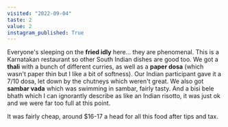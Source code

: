 ```yaml
---
visited: "2022-09-04"
taste: 2
value: 2
instagram_published: True
---
```


Everyone's sleeping on the **fried idly** here... they are phenomenal. This is a Karnatakan restaurant so other South Indian dishes are good too. We got a **thali** with a bunch of different curries, as well as a **paper dosa** (which wasn't paper thin but I like a bit of softness). Our Indian participant gave it a 7/10 dosa, let down by the chutneys which weren't great. We also got **sambar vada** which was swimming in sambar, fairly tasty. And a bisi bele bhath which I can ignorantly describe as like an Indian risotto, it was just ok and we were far too full at this point. 

It was fairly cheap, around $16-17 a head for all this food after tips and tax.
